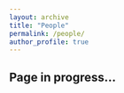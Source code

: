 ```yaml
---
layout: archive
title: "People"
permalink: /people/
author_profile: true
---
```


<h2>Page in progress...</h2>